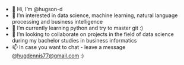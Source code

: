 - 👋 Hi, I’m @hugson-d
- 👀 I’m interested in data science, machine learning, natural language processing and business intelligence 
- 🌱 I’m currently learning python and try to master git :) 
- 💞️ I’m looking to collaborate on projects in the field of data science during my bachelor studies in business informatics 
- 📫 In case you want to chat - leave a message @hugdennis77@gmail.com :)

<!---
hugson-d/hugson-d is a ✨ special ✨ repository because its `README.md` (this file) appears on your GitHub profile.
You can click the Preview link to take a look at your changes.
--->
